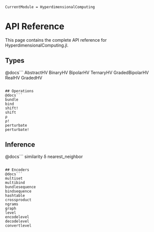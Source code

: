```@meta
CurrentModule = HyperdimensionalComputing
```

# API Reference

This page contains the complete API reference for HyperdimensionalComputing.jl.

## Types
@docs```
AbstractHV
BinaryHV
BipolarHV
TernaryHV
GradedBipolarHV
RealHV
GradedHV
```

## Operations
@docs```
bundle
bind
shift!
shift
ρ
ρ!
perturbate
perturbate!
```

## Inference
@docs```
similarity
δ
nearest_neighbor
```

## Encoders
@docs```
multiset
multibind
bundlesequence
bindsequence
hashtable
crossproduct
ngrams
graph
level
encodelevel
decodelevel
convertlevel
```
